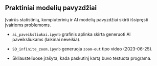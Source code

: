 ## Praktiniai modelių pavyzdžiai

Įvairūs statistinių, kompiuterinių ir AI modelių pavyzdžiai skirti išsipręsti įvairioms problemoms.

* `ai_paveiksliukai.ipynb` grafinis aplinka skirta generuoti AI paveiksliukams (laikinai neveikia).
* `SD_infinite_zoom.ipynb` generuoja `zoom-out` tipo video (2023-06-25).

* Skliausteliuose įrašyta, kada paskutinį kartą buvo testuota programa.